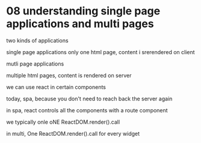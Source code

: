 # 08 understanding single page applications and multi pages

two kinds of applications

single page applications
only one html page, content i srerendered on client


mutli page applications

multiple html pages, content is rendered on server

we can use react in certain components

today, spa, because you don't need to reach back the server again



in spa, react controls all the components with a route component

we typically onle oNE ReactDOM.render().call

in multi, One ReactDOM.render().call for every widget









